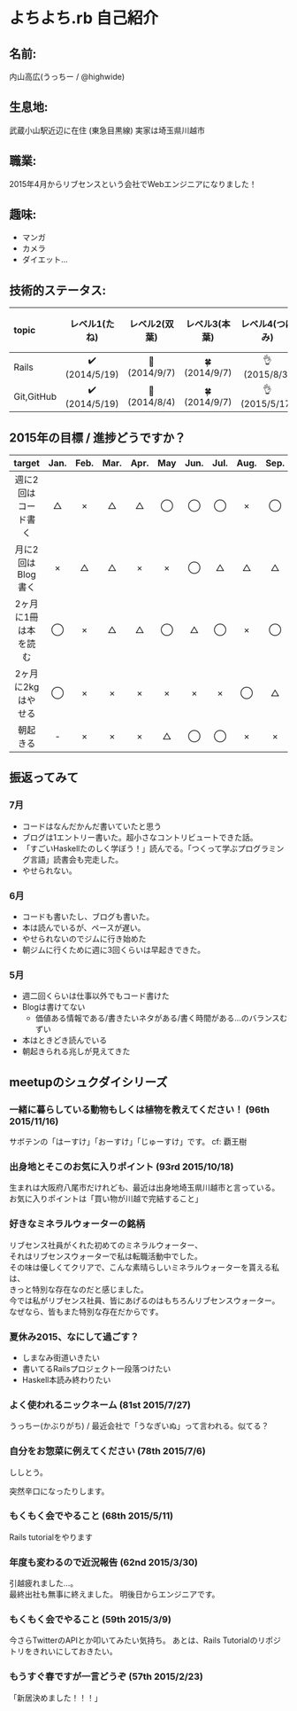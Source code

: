 # よちよち.rb 自己紹介
## 名前:
内山高広(うっちー / @highwide)

## 生息地:
武蔵小山駅近辺に在住 (東急目黒線)
実家は埼玉県川越市

## 職業: 
2015年4月からリブセンスという会社でWebエンジニアになりました！

## 趣味:
* マンガ
* カメラ
* ダイエット...

## 技術的ステータス:
|topic     |        レベル1(たね)         |     レベル2(双葉)   |      レベル3(本葉)         |  レベル4(つぼみ)   |レベル5(花)|
|:---------|:----------------------------:|:-------------------:|:--------------------------:|:------------------:|:----------|
|Rails     |:heavy_check_mark: (2014/5/19)|:seedling: (2014/9/7)|:four_leaf_clover:(2014/9/7)|:ok_hand:(2015/8/3) |           |
|Git,GitHub|:heavy_check_mark: (2014/5/19)|:seedling: (2014/8/4)|:four_leaf_clover:(2014/9/7)|:ok_hand:(2015/5/17)||

## 2015年の目標 / 進捗どうですか？
|       target        |Jan.|Feb.|Mar.|Apr.|May |Jun.|Jul.|Aug.|Sep.|Oct.|Nov.|Dec.|
|:-------------------:|:--:|:--:|:--:|:--:|:--:|:--:|:--:|:--:|:--:|:--:|:--:|:--:|
|週に2回はコード書く  | △ | × | △ | △ | ◯ | ◯ | ◯ | × | ◯ |
|月に2回はBlog書く    | × | △ | △ | × | × | ◯ | △ | △ | △ |
|2ヶ月に1冊は本を読む | ◯ | × | △ | △ | ◯ | △ | ◯ | × | ◯ |
|2ヶ月に2kgはやせる   | ◯ | × | × | × | × | × | × | ◯ | △ |
|朝起きる             | -  | × | × | × | △ | ◯ | ◯ | × | × |

## 振返ってみて
### 7月
* コードはなんだかんだ書いていたと思う
* ブログは1エントリー書いた。超小さなコントリビュートできた話。
* 「すごいHaskellたのしく学ぼう！」読んでる。「つくって学ぶプログラミング言語」読書会も完走した。
* やせられない。

### 6月
* コードも書いたし、ブログも書いた。
* 本は読んでいるが、ペースが遅い。
* やせられないのでジムに行き始めた
* 朝ジムに行くために週に3回くらいは早起きできた。

### 5月
* 週二回くらいは仕事以外でもコード書けた
* Blogは書けてない
    * 価値ある情報である/書きたいネタがある/書く時間がある...のバランスむずい
* 本はときどき読んでいる
* 朝起きられる兆しが見えてきた

## meetupのシュクダイシリーズ
<!--上に行くほど新しいもの-->

### 一緒に暮らしている動物もしくは植物を教えてください！ (96th 2015/11/16)
サボテンの「はーすけ」「おーすけ」「じゅーすけ」です。
cf: 覇王樹

### 出身地とそこのお気に入りポイント (93rd 2015/10/18)
生まれは大阪府八尾市だけれども、最近は出身地埼玉県川越市と言っている。
お気に入りポイントは「買い物が川越で完結すること」

### 好きなミネラルウォーターの銘柄
リブセンス社員がくれた初めてのミネラルウォーター、  
それはリブセンスウォーターで私は転職活動中でした。  
その味は優しくてクリアで、こんな素晴らしいミネラルウォーターを貰える私は、  
きっと特別な存在なのだと感じました。  
今では私がリブセンス社員、皆にあげるのはもちろんリブセンスウォーター。  
なぜなら、皆もまた特別な存在だからです。

### 夏休み2015、なにして過ごす？
* しまなみ街道いきたい
* 書いてるRailsプロジェクト一段落つけたい
* Haskell本読み終わりたい 

### よく使われるニックネーム (81st 2015/7/27)
うっちー(かぶりがち) / 最近会社で「うなぎいぬ」って言われる。似てる？

### 自分をお惣菜に例えてください (78th 2015/7/6)
ししとう。

突然辛口になったりします。

### もくもく会でやること (68th 2015/5/11)
Rails tutorialをやります

### 年度も変わるので近況報告 (62nd 2015/3/30)
引越疲れました...。  
最終出社も無事に終えました。
明後日からエンジニアです。

### もくもく会でやること (59th 2015/3/9)
今さらTwitterのAPIとか叩いてみたい気持ち。
あとは、Rails Tutorialのリポジトリをきれいにしておきたい。

### もうすぐ春ですが一言どうぞ (57th 2015/2/23)
「新居決めました！！！」
